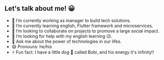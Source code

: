 ## Let's talk about me! 😀

- 🔭 I’m currently working as manager to build tech solutions.
- 🌱 I’m currently learning english, Flutter framework and microservices.
- 👯 I’m looking to collaborate on projects to promove a large social impact.
- 🤔 I’m looking for help with my english learning 😥.
- 💬 Ask me about the power of technologies in our lifes.
- 😄 Pronouns: he/his
- ⚡ Fun fact: I have a little dog 🐶 called Bobi, and his energy it's infinity!!
